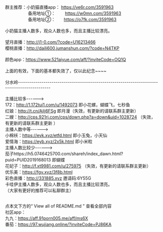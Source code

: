 群主推荐：小奶猫直播app： https://ve6r.com/3591963
               <br /> &nbsp;&nbsp;&nbsp;&nbsp;&nbsp;&nbsp;&nbsp;&nbsp;&nbsp;&nbsp;&nbsp;&nbsp;&nbsp;&nbsp;&nbsp;&nbsp;&nbsp;&nbsp;&nbsp;备用地址①： &nbsp;&nbsp;&nbsp;&nbsp;&nbsp;&nbsp; https://w0mn.com/3591963
                          <br /> &nbsp;&nbsp;&nbsp;&nbsp;&nbsp;&nbsp;&nbsp;&nbsp;&nbsp;&nbsp;&nbsp;&nbsp;&nbsp;&nbsp;&nbsp;&nbsp;&nbsp;&nbsp;&nbsp;备用地址②：&nbsp;&nbsp;&nbsp;&nbsp;&nbsp;&nbsp;&nbsp;https://o7fk.com/3591963
                          <br />
<br />小奶猫主播人数多，观众人数也多，而且主播比较漂亮。
<br />
<br /> 望月直播：http://j1-0.com/?code=U16213466
<br /> 樱桃直播：http://daili600.jumanshun.com/?code=N4TKP
<br />
<br />颜色app：https://www.521aiyue.com/aff/?inviteCode=OQ1Q
<br />
<br />上面的有效，下面的基本都失效了，仅以此纪念~~~~
<br />
<br />分水岭----------------------------------------------------------------------------------------------
<br />
<br />主播比较多------>
<br />172：http://1.172tui1.com/u/1492073   即小花螺，蝴蝶飞，七秒鱼
<br />红娘：http://t.cn/Ailj6FSg  即月漫（失效，有更新的请联系群主更新）
<br />二嫂：http://cps.921rj.com/cps/down.php?a=down&uid=1028724 （失效，有更新的请联系群主更新
）
<br />主播人数中等------>
<br />小棉袄：https://evk.xyz/etfd.html  即小玉兔，小天仙
<br />爱情海：https://eyb.xyz/2x5k.html  即小米粒
<br />主播人数比较少------>
<br />茄子https://h5.0746425700.com/shareh/index_dawn.html?puid=PUID2019168013 即蝴蝶
<br />花妃子：http://f.xt9981.com/u/275975 （失效，有更新的请联系群主更新）
<br />优乐美：https://fgv.xyz/3f8b.html
<br />彩色直播：http://331885.xyz 邀请码:6Y55G
<br />卡哇伊主播人数多，观众人数也多，而且主播比较漂亮。
<br />（大家有更好的推荐可以私聊群主）


<br />点本文下方的“ View all of README.md ” 查看全部内容
<br />社区app：
<br />九九：https://aff.91porn005.me/aff/ms6X
<br />番茄：https://97.wujiang.online/?inviteCode=PJ86KA

